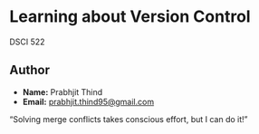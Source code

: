 # Learning about Version Control
DSCI 522

## Author

- **Name:** Prabhjit Thind
- **Email:** prabhjit.thind95@gmail.com

“Solving merge conflicts takes conscious effort, but I can do it!”
